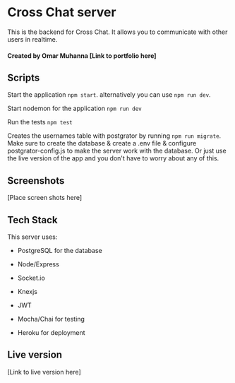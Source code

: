 # Cross Chat server

This is the backend for Cross Chat. It allows you to communicate with other users in realtime.

#### Created by Omar Muhanna [Link to portfolio here]

## Scripts

Start the application `npm start`. alternatively you can use `npm run dev`.

Start nodemon for the application `npm run dev`

Run the tests `npm test`

Creates the usernames table with postgrator by running `npm run migrate`. Make sure to create the database & create a .env file & configure postgrator-config.js to make the server work with the database. Or just use the live version of the app and you don't have to worry about any of this.

## Screenshots
[Place screen shots here]

## Tech Stack

This server uses:

* PostgreSQL for the database

* Node/Express

* Socket.io

* Knexjs

* JWT

* Mocha/Chai for testing

* Heroku for deployment

## Live version

[Link to live version here]


